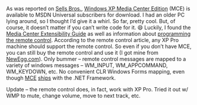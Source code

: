 As was reported on [Sells
Bros.](http://www.sellsbrothers.com/news/showTopic.aspx?ixTopic=477),
[Windows XP Media Center
Edition](http://www.microsoft.com/windowsxp/mediacenter/) (MCE) is
available to MSDN Universal subscribers for download. I had an older PC
lying around, so I thought I’d give it a whirl. So far, pretty cool.
But, of course, it doesn’t matter if you can’t write code for it.
:smile:
Luckily, I found the [Media Center Extensibility
Guide](http://msdn.microsoft.com/library/default.asp?url=/library/en-us/dnwmt/html/extensibility_guide.asp)
as well as information about [programming the remote
control](http://msdn.microsoft.com/library/default.asp?url=/library/en-us/dnwmt/html/remote_control.asp).
According to the remote control article, any XP Pro machine should
support the remote control. So even if you don’t have MCE, you can still
buy the remote control and use it (I got mine from
[NewEgg.com](http://www.newegg.com/app/viewproduct.asp?description=80-100-201)).
Only bummer – remote control messages are mapped to a variety of windows
messages – WM\_INPUT, WM\_APPCOMMAND, WM\_KEYDOWN, etc. No convenient
CLR Windows Forms mapping, even though
[MCE](http://msdn.microsoft.com/netframework/productinfo/overview/default.asp#section3) [ships](http://msdn.microsoft.com/chats/vstudio/vstudio_121802.asp)
with the .NET Framework.

Update – the remote control does, in fact, work with XP Pro. Tried it
out w/ WMP to mute, change volume, move to next track, etc.

